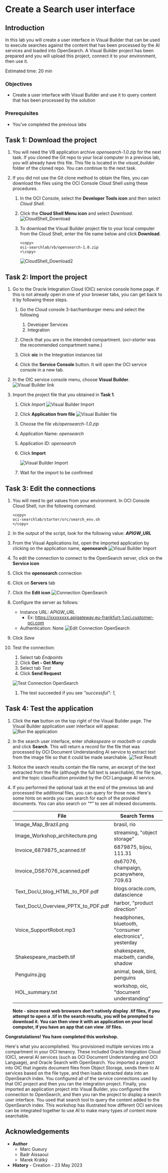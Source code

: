 
# Create a Search user interface

## Introduction
In this lab you will create a user interface in Visual Builder that can be used to execute searches against the content that has been processed by the AI services and loaded into OpenSearch. A Visual Builder project has been prepared and you will upload this project, connect it to your environment, then use it. 

Estimated time: 20 min

### Objectives

- Create a user interface with Visual Builder and use it to query content that has been processed by the solution

### Prerequisites
- You've completed the previous labs

## Task 1: Download the project
1. You will need the VB application archive *opensearch-1.0.zip* for the next task. If you cloned the Git repo to your local computer in a previous lab, you will already have this file. This file is located in the *visual_builder* folder of the cloned repo. You can continue to the next task.

2. If you did not use the Git clone method to obtain the files, you can download the files using the OCI Console Cloud Shell using these procedures.

    1. In the OCI Console, select the **Developer Tools icon** and then select *Cloud Shell*.

    1. Click the **Cloud Shell Menu icon** and select *Download*.
    ![CloudShell_Download](images/opensearch-cloudshell-download.png)

    1. To download the Visual Builder project file to your local computer from the Cloud Shell, enter the file name below and click **Download**.
        ```
        <copy>
        oci-searchlab/vb/opensearch-1.0.zip
        <\copy>
        ```

        ![CloudShell_Download2](images/opensearch-cloudshell-download5.png)


## Task 2: Import the project
1. Go to the Oracle Integration Cloud (OIC) service console home page. If this is not already open in one of your browser tabs, you can get back to it by following these steps.
  
    1. Go the Cloud console 3-bar/hamburger menu and select the following    
        1. Developer Services
        1. Integration
  
    1. Check that you are in the intended compartment. (*oci-starter* was the recommended compartment name.)

    1. Click **oic** in the Integration instances list

    1. Click the **Service Console** button. It will open the OCI service console in a new tab.


1. In the OIC service console menu, choose **Visual Builder**.
![Visual Builder link](images/opensearch-vb-link-oic.png)

1. Import the project file that you obtained in **Task 1**.
    1. Click *Import*
        ![Visual Builder Import](images/opensearch-vb.png)
        
    1. Click **Application from file**
        ![Visual Builder file](images/opensearch-vb-file.png)
    1. Choose the file *vb/opensearch-1.0.zip*
    1. Application Name: *opensearch*
    1. Application ID: *opensearch*
    1. Click **Import**

        ![Visual Builder Import](images/opensearch-vb-import.png)
    1. Wait for the import to be confirmed

## Task 3: Edit the connections

1. You will need to get values from your environment. In OCI Console Cloud Shell, run the following command. 
    
    ```
    <copy>
    oci-searchlab/starter/src/search_env.sh
    </copy>
    ```

1. In the output of the script, look for the following value:
***APIGW_URL***


1. From the Visual Applications list, open the imported application by clicking on the application name, **opensearch**
![Visual Builder Import](images/opensearch-vb-applications.png)

1. To edit the connection to connect to the OpenSearch server, click on the **Service icon**

1. Click the **opensearch** connection 

1. Click on **Servers** tab

1. Click the **Edit icon** 
![Connection OpenSearch](images/opensearch-vb-connection-opensearch.png)

1. Configure the server as follows:
    - Instance URL: *APIGW_URL*
      - Ex: https://xxxxxxxx.apigateway.eu-frankfurt-1.oci.customer-oci.com
    - Authentication: None
![Edit Connection OpenSearch](images/opensearch-vb-connection-opensearch2.png)

1. Click *Save*

1. Test the connection:
    1. Select tab *Endpoints*
    1. Click **Get - Get Many**
    1. Select tab *Test*
    1. Click **Send Request**

    ![Test Connection OpenSearch](images/opensearch-vb-connection-opensearch3.png)
    1. The test succeeded if you see *"successful": 1,*

## Task 4: Test the application

1. Click the **run** button on the top right of the Visual Builder page. The Visual Builder application user interface will appear.
![Run the application](images/opensearch-vb-test.png)

1. In the search user interface, enter *shakespeare* or *macbeth* or *candle* and click **Search**. This will return a record for the file that was processed by OCI Document Understanding AI service to extract text from the image file so that it could be made searchable.
![Test Result](images/opensearch-vb-test-result.png)

1. Notice the search results contain the file name, an excerpt of the text extracted from the file (although the full text is searchable), the file type, and the topic classification provided by the OCI Language AI service.

1. If you performed the optional task at the end of the previous lab and processed the additional files, you can query for those now. Here's some hints on words you can search for each of the provided documents. You can also search on *"\*"* to see all indexed documents.

    | File | Search Terms |
    | ------------------------------------- | --------------------------------------- |
    | Image\_Map\_Brazil.png | brasil, rio |
    | Image\_Workshop\_architecture.png | streaming, "object storage" |
    | Invoice\_6879875\_scanned.tif | 6879875, bijou, 111.31 |
    | Invoice\_DS67076\_scanned.pdf | ds67076, champaign, pcanywhere, 709.63 |
    | Text\_DocU\_blog\_HTML\_to\_PDF.pdf | blogs.oracle.com, datascience |
    | Text\_DocU\_Overview\_PPTX\_to\_PDF.pdf | harbor, "product direction" |
    | Voice\_SupportRobot.mp3 | headphones, bluetooth, "consumer electronics", yesterday |
    | Shakespeare\_macbeth.tif | shakespeare, macbeth, candle, shadow |
    | Penguins.jpg | animal, beak, bird, penguins |
    | HOL\_summary.txt | workshop, oic, "document understanding" |

    **Note - since most web browsers don't natively display .tif files, if you attempt to open a .tif in the search results, you will be prompted to download it. You can then view it with an application on your local computer, if you have an app that can view .tif files.**


**Congratulations! You have completed this workshop.**

Here's what you accomplished. You provisioned multiple services into a compartment in your OCI tenancy. These included Oracle Integration Cloud (OIC), several AI services (such as OCI Document Understanding and OCI Language), and Oracle Search with OpenSearch. You imported a project into OIC that ingests document files from Object Storage, sends them to AI services based on the file type, and then loads extracted data into an OpenSearch index. You configured all of the service connections used by that OIC project and then you ran the integration project. Finally, you imported an application project into Visual Builder, you configured the connection to OpenSearch, and then you ran the project to display a search user interface. You used that search tool to query the content added to the OpenSearch index. This workshop has illustrated how different OCI services can be integrated together to use AI to make many types of content more searchable.

## Acknowledgements
- **Author**
  - Marc Gueury
  - Badr Aissaoui
  - Marek Krátký 
- **History** - Creation - 23 May 2023


